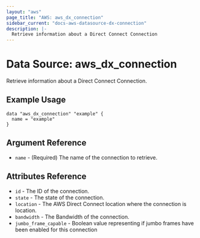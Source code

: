 ```yaml
---
layout: "aws"
page_title: "AWS: aws_dx_connection"
sidebar_current: "docs-aws-datasource-dx-connection"
description: |-
  Retrieve information about a Direct Connect Connection
---
```


# Data Source: aws_dx_connection

Retrieve information about a Direct Connect Connection.

## Example Usage

```hcl
data "aws_dx_connection" "example" {
  name = "example"
}
```

## Argument Reference

* `name` - (Required) The name of the connection to retrieve.

## Attributes Reference

* `id` - The ID of the connection.
* `state` - The state of the connection.
* `location` - The AWS Direct Connect location where the connection is location.
* `bandwidth` - The Bandwidth of the connection.
* `jumbo_frame_capable` - Boolean value representing if jumbo frames have been enabled for this connection

